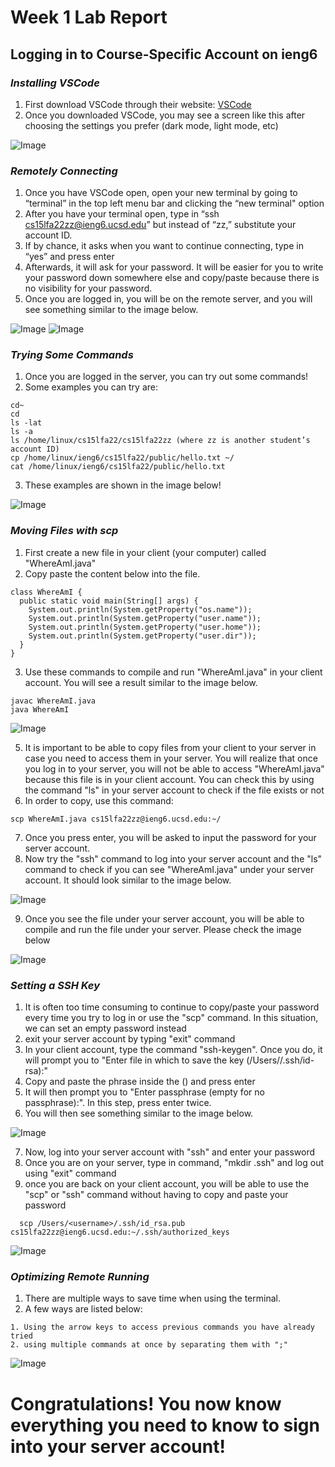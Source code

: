 # Week 1 Lab Report
## Logging in to Course-Specific Account on ieng6


### *Installing VSCode*

1. First download VSCode through their website: [VSCode](https://code.visualstudio.com/)
2. Once you downloaded VSCode, you may see a screen like this after choosing the settings you prefer (dark mode, light mode, etc)

![Image](https://elbbeele.github.io/cse15l-lab-reports/installingVS.png)


### *Remotely Connecting*

1. Once you have VSCode open, open your new terminal by going to “terminal” in the top left menu bar and clicking the “new terminal" option
2. After you have your terminal open, type in “ssh cs15lfa22zz@ieng6.ucsd.edu” but instead of “zz,” substitute your account ID. 
3. If by chance, it asks when you want to continue connecting, type in “yes” and press enter
4. Afterwards, it will ask for your password. It will be easier for you to write your password down somewhere else and copy/paste because there is no visibility for your password. 
5. Once you are logged in, you will be on the remote server, and you will see something similar to the image below. 

![Image](https://elbbeele.github.io/cse15l-lab-reports/remoteConnect.png)
![Image](https://elbbeele.github.io/cse15l-lab-reports/loggedIn.png)

### *Trying Some Commands*

1. Once you are logged in the server, you can try out some commands!
2. Some examples you can try are:
```
cd~
cd
ls -lat
ls -a
ls /home/linux/cs15lfa22/cs15lfa22zz (where zz is another student’s account ID)
cp /home/linux/ieng6/cs15lfa22/public/hello.txt ~/
cat /home/linux/ieng6/cs15lfa22/public/hello.txt
```
3. These examples are shown in the image below!

![Image](https://elbbeele.github.io/cse15l-lab-reports/commandsEx.png)

### *Moving Files with scp*
1. First create a new file in your client (your computer) called "WhereAmI.java"
2. Copy paste the content below into the file.
```
class WhereAmI {
  public static void main(String[] args) {
    System.out.println(System.getProperty("os.name"));
    System.out.println(System.getProperty("user.name"));
    System.out.println(System.getProperty("user.home"));
    System.out.println(System.getProperty("user.dir"));
  }
}
```
3. Use these commands to compile and run "WhereAmI.java" in your client account. You will see a result similar to the image below.

```
javac WhereAmI.java
java WhereAmI
```
![Image](https://elbbeele.github.io/cse15l-lab-reports/compileInClient.png)

5. It is important to be able to copy files from your client to your server in case you need to access them in your server. You will realize that once you log in to your server, you will not be able to access "WhereAmI.java" because this file is in your client account. You can check this by using the command "ls" in your server account to check if the file exists or not
6. In order to copy, use this command:

``` 
scp WhereAmI.java cs15lfa22zz@ieng6.ucsd.edu:~/
```
7. Once you press enter, you will be asked to input the password for your server account. 
8. Now try the "ssh" command to log into your server account and the "ls" command to check if you can see "WhereAmI.java" under your server account. It should look similar to the image below.

![Image](https://elbbeele.github.io/cse15l-lab-reports/scp.png)

9. Once you see the file under your server account, you will be able to compile and run the file under your server. Please check the image below

![Image](https://elbbeele.github.io/cse15l-lab-reports/compileInServer.png)

### *Setting a SSH Key*

1. It is often too time consuming to continue to copy/paste your password every time you try to log in or use the "scp" command. In this situation, we can set an empty password instead
2. exit your server account by typing "exit" command 
3. In your client account, type the command "ssh-keygen". Once you do, it will prompt you to "Enter file in which to save the key (/Users/<username>/.ssh/id-rsa):"
4. Copy and paste the phrase inside the () and press enter
5. It will then prompt you to "Enter passphrase (empty for no passphrase):". In this step, press enter twice. 
6. You will then see something similar to the image below.
  
![Image](https://elbbeele.github.io/cse15l-lab-reports/sshKeyGen.png)
  
7. Now, log into your server account with "ssh" and enter your password 
8. Once you are on your server, type in command, "mkdir .ssh" and log out using "exit" command
9. once you are back on your client account, you will be able to use the "scp" or "ssh" command without having to copy and paste your password
  
```
  scp /Users/<username>/.ssh/id_rsa.pub cs15lfa22zz@ieng6.ucsd.edu:~/.ssh/authorized_keys
 ```
 
![Image](https://elbbeele.github.io/cse15l-lab-reports/scp.png)
 
  
### *Optimizing Remote Running*
1. There are multiple ways to save time when using the terminal.
2. A few ways are listed below:
```
1. Using the arrow keys to access previous commands you have already tried
2. using multiple commands at once by separating them with ";"
```

![Image](https://elbbeele.github.io/cse15l-lab-reports/optimize.png)
  
  
# Congratulations! You now know everything you need to know to sign into your server account!
